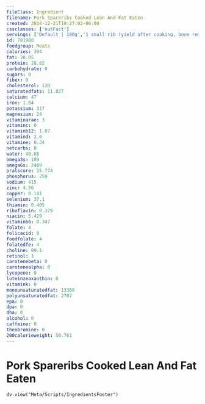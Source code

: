 ```yaml
---
fileClass: Ingredient
filename: Pork Spareribs Cooked Lean And Fat Eaten
created: 2024-12-21T19:27:02-06:00
cssclasses: ['nutFact']
servings: ['Default | 100g','1 small rib (yield after cooking, bone removed) | 25','1 medium rib (yield after cooking, bone removed) | 35','1 large rib (yield after cooking, bone removed) | 45','1 small cut (yield after cooking, bone removed) | 75','1 medium cut (yield after cooking, bone removed) | 105','1 large cut (3 ribs of varied size per cut) (yield after cooking, bone removed) | 135','1 cup, boneless, cooked | 134','1 oz, with bone, cooked (yield after bone removed) | 18','1 oz, with bone, raw (yield after cooking, bone removed) | 11']
id: 781980
foodgroup: Meats
calories: 394
fat: 30.05
protein: 28.82
carbohydrate: 0
sugars: 0
fiber: 0
cholesterol: 120
saturatedfats: 11.027
calcium: 47
iron: 1.84
potassium: 317
magnesium: 24
vitaminarae: 3
vitaminc: 0
vitaminb12: 1.07
vitamind: 2.6
vitamine: 0.34
netcarbs: 0
water: 40.08
omega3s: 109
omega6s: 2489
pralscore: 15.774
phosphorus: 259
sodium: 415
zinc: 4.56
copper: 0.141
selenium: 37.1
thiamin: 0.405
riboflavin: 0.379
niacin: 5.429
vitaminb6: 0.347
folate: 4
folicacid: 0
foodfolate: 4
folatedfe: 4
choline: 99.1
retinol: 3
carotenebeta: 0
carotenealpha: 0
lycopene: 0
luteinzeaxanthin: 0
vitamink: 0
monounsaturatedfat: 13368
polyunsaturatedfat: 2707
epa: 0
dpa: 0
dha: 0
alcohol: 0
caffeine: 0
theobromine: 0
200calorieweight: 50.761
---
```


# Pork Spareribs Cooked Lean And Fat Eaten

```dataviewjs
dv.view("Meta/Scripts/IngredientsFooter")
```